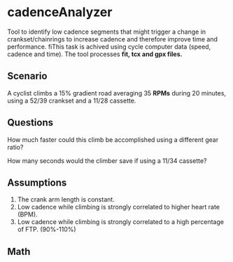 # cadenceAnalyzer
Tool to identify low cadence segments that might trigger a change in crankset/chainrings to increase cadence and therefore improve time and performance.
fiThis task is achived using cycle computer data (speed, cadence and time). The tool processes **fit, tcx and gpx files.**

## Scenario 

A cyclist climbs a 15% gradient road averaging 35 **RPMs** during 20 minutes, using a 52/39 crankset and a 11/28 cassette. 

## Questions

How much faster could this climb be accomplished using a different gear ratio? 

How many seconds would the climber save if using a 11/34 cassette?

## Assumptions 

1. The crank arm length is constant. 
2. Low cadence while climbing is strongly correlated to higher heart rate (BPM). 
3. Low cadence while climbing is strongly correlated to a high percentage of FTP. (90%-110%)

## Math




